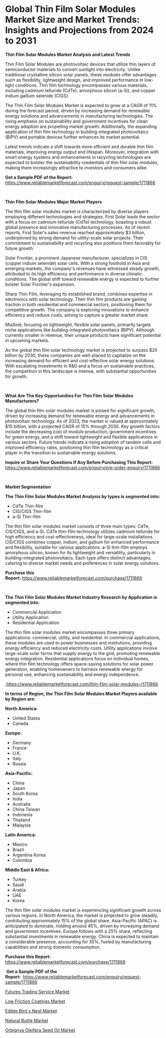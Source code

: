 <p><h1>Global Thin Film Solar Modules Market Size and Market Trends: Insights and Projections from 2024 to 2031</h1></p><p><strong>Thin Film Solar Modules Market Analysis and Latest Trends</strong></p>
<p><p>Thin Film Solar Modules are photovoltaic devices that utilize thin layers of semiconductor materials to convert sunlight into electricity. Unlike traditional crystalline silicon solar panels, these modules offer advantages such as flexibility, lightweight design, and improved performance in low-light conditions. Thin film technology encompasses various materials, including cadmium telluride (CdTe), amorphous silicon (a-Si), and copper indium gallium selenide (CIGS).</p><p>The Thin Film Solar Modules Market is expected to grow at a CAGR of 11% during the forecast period, driven by increasing demand for renewable energy solutions and advancements in manufacturing technologies. The rising emphasis on sustainability and government incentives for clean energy adoption are propelling market growth. Additionally, the expanding application of thin film technology in building-integrated photovoltaics (BIPV) and portable devices further enhances its market potential.</p><p>Latest trends indicate a shift towards more efficient and durable thin film materials, improving energy output and lifespan. Moreover, integration with smart energy systems and enhancements in recycling technologies are expected to bolster the sustainability credentials of thin film solar modules, making them increasingly attractive to investors and consumers alike.</p></p>
<p><strong>Get a Sample PDF of the Report:&nbsp;</strong> <a href="https://www.reliablemarketforecast.com/enquiry/request-sample/1711866?utm_campaign=1733&utm_medium=2&utm_source=Github&utm_content=ia&utm_term=22102024&utm_id=thin-film-solar-modules">https://www.reliablemarketforecast.com/enquiry/request-sample/1711866</a></p>
<p>&nbsp;</p>
<p><strong>Thin Film Solar Modules Major Market Players</strong></p>
<p><p>The thin film solar modules market is characterized by diverse players employing different technologies and strategies. First Solar leads the sector with a focus on cadmium telluride (CdTe) technology, boasting a robust global presence and innovative manufacturing processes. As of recent reports, First Solar's sales revenue reached approximately $3 billion, underpinned by strong demand for utility-scale solar projects. Their commitment to sustainability and recycling also positions them favorably for future growth.</p><p>Solar Frontier, a prominent Japanese manufacturer, specializes in CIS (copper indium selenide) solar cells. With a strong foothold in Asia and emerging markets, the company's revenues have witnessed steady growth, attributed to its high efficiency and performance in diverse climatic conditions. The global shift toward renewable energy is expected to further bolster Solar Frontier's expansion.</p><p>Sharp Thin Film, leveraging its established brand, combines expertise in electronics with solar technology. Their thin film products are gaining traction in both residential and commercial sectors, positioning them for competitive growth. The company is exploring innovations to enhance efficiency and reduce costs, aiming to capture a greater market share.</p><p>MiaSolé, focusing on lightweight, flexible solar panels, primarily targets niche applications like building-integrated photovoltaics (BIPV). Although currently smaller in revenue, their unique products have significant potential in upcoming markets.</p><p>As the global thin film solar technology market is projected to surpass $20 billion by 2030, these companies are well-placed to capitalize on the increasing demand for efficient and cost-effective solar energy solutions. With escalating investments in R&D and a focus on sustainable practices, the competition in this landscape is intense, with substantial opportunities for growth.</p></p>
<p>&nbsp;</p>
<p><strong>What Are The Key Opportunities For Thin Film Solar Modules Manufacturers?</strong></p>
<p><p>The global thin film solar modules market is poised for significant growth, driven by increasing demand for renewable energy and advancements in photovoltaic technology. As of 2023, the market is valued at approximately $10 billion, with a projected CAGR of 15% through 2030. Key growth factors include the decreasing cost of module production, government incentives for green energy, and a shift toward lightweight and flexible applications in various sectors. Future trends indicate a rising adoption of tandem cells and improved efficiency rates, positioning thin film technology as a critical player in the transition to sustainable energy solutions.</p></p>
<p><strong>Inquire or Share Your Questions If Any Before Purchasing This Report:</strong> <a href="https://www.reliablemarketforecast.com/enquiry/pre-order-enquiry/1711866?utm_campaign=1733&utm_medium=2&utm_source=Github&utm_content=ia&utm_term=22102024&utm_id=thin-film-solar-modules">https://www.reliablemarketforecast.com/enquiry/pre-order-enquiry/1711866</a></p>
<p>&nbsp;</p>
<p><strong>Market Segmentation</strong></p>
<p><strong>The Thin Film Solar Modules Market Analysis by types is segmented into:</strong></p>
<p><ul><li>CdTe Thin-film</li><li>CIS/CIGS Thin-film</li><li>a-Si Thin-film</li></ul></p>
<p><p>The thin film solar modules market consists of three main types: CdTe, CIS/CIGS, and a-Si. CdTe thin-film technology utilizes cadmium telluride for high efficiency and cost-effectiveness, ideal for large-scale installations. CIS/CIGS combines copper, indium, and gallium for enhanced performance and flexibility, suitable for various applications. a-Si thin-film employs amorphous silicon, known for its lightweight and versatility, particularly in building-integrated photovoltaics. Each type offers distinct advantages, catering to diverse market needs and preferences in solar energy solutions.</p></p>
<p><strong>Purchase this Report:&nbsp;</strong><a href="https://www.reliablemarketforecast.com/purchase/1711866?utm_campaign=1733&utm_medium=2&utm_source=Github&utm_content=ia&utm_term=22102024&utm_id=thin-film-solar-modules">https://www.reliablemarketforecast.com/purchase/1711866</a></p>
<p>&nbsp;</p>
<p><strong>The Thin Film Solar Modules Market Industry Research by Application is segmented into:</strong></p>
<p><ul><li>Commercial Application</li><li>Utility Application</li><li>Residential Application</li></ul></p>
<p><p>The thin film solar modules market encompasses three primary applications: commercial, utility, and residential. In commercial applications, these modules are used to power businesses and institutions, providing energy efficiency and reduced electricity costs. Utility applications involve large-scale solar farms that supply energy to the grid, promoting renewable energy integration. Residential applications focus on individual homes, where thin film technology offers space-saving solutions for solar power generation, enabling homeowners to harness renewable energy for personal use, enhancing sustainability and energy independence.</p></p>
<p><a href="https://www.reliablemarketforecast.com/thin-film-solar-modules-r1711866?utm_campaign=1733&utm_medium=2&utm_source=Github&utm_content=ia&utm_term=22102024&utm_id=thin-film-solar-modules">&nbsp;https://www.reliablemarketforecast.com/thin-film-solar-modules-r1711866</a></p>
<p><strong>In terms of Region, the Thin Film Solar Modules Market Players available by Region are:</strong></p>
<p>
    <p> <strong> North America: </strong>
        <ul>
            <li>United States</li>
            <li>Canada</li>
        </ul>
        </p> 
    <p> <strong> Europe: </strong>
        <ul>
            <li>Germany</li>
            <li>France</li>
            <li>U.K.</li>
            <li>Italy</li>
            <li>Russia</li>
        </ul>
        </p> 
    <p> <strong> Asia-Pacific: </strong>
        <ul>
            <li>China</li>
            <li>Japan</li>
            <li>South Korea</li>
            <li>India</li>
            <li>Australia</li>
            <li>China Taiwan</li>
            <li>Indonesia</li>
            <li>Thailand</li>
            <li>Malaysia</li>
        </ul>
        </p> 
    <p> <strong> Latin America: </strong>
        <ul>
            <li>Mexico</li>
            <li>Brazil</li>
            <li>Argentina Korea</li>
            <li>Colombia</li>
        </ul>
        </p> 
    <p> <strong> Middle East & Africa: </strong>
        <ul>
            <li>Turkey</li>
            <li>Saudi</li>
            <li>Arabia</li>
            <li>UAE</li>
            <li>Korea</li>
        </ul>
    </p>
    </p>
<p><p>The thin film solar modules market is experiencing significant growth across various regions. In North America, the market is projected to grow steadily, contributing approximately 15% of the global share. Asia-Pacific (APAC) is anticipated to dominate, holding around 45%, driven by increasing demand and government incentives. Europe follows with a 25% share, reflecting substantial investments in renewable energy. China is expected to maintain a considerable presence, accounting for 35%, fueled by manufacturing capabilities and strong domestic consumption.</p></p>
<p><strong>Purchase this Report: </strong><a href="https://www.reliablemarketforecast.com/purchase/1711866?utm_campaign=1733&utm_medium=2&utm_source=Github&utm_content=ia&utm_term=22102024&utm_id=thin-film-solar-modules">https://www.reliablemarketforecast.com/purchase/1711866</a></p>
<p>&nbsp;<strong>Get a Sample PDF of the Report:&nbsp;&nbsp;</strong><a href="https://www.reliablemarketforecast.com/enquiry/request-sample/1711866?utm_campaign=1733&utm_medium=2&utm_source=Github&utm_content=ia&utm_term=22102024&utm_id=thin-film-solar-modules">https://www.reliablemarketforecast.com/enquiry/request-sample/1711866</a></p>
<p><strong></strong></p>
<p><p><a href="https://www.linkedin.com/pulse/comprehensive-futures-trading-service-market-report-segmentation-ufxef?utm_campaign=1733&utm_medium=2&utm_source=Github&utm_content=ia&utm_term=22102024&utm_id=thin-film-solar-modules">Futures Trading Service Market</a></p><p><a href="https://www.linkedin.com/pulse/trends-global-low-friction-coatings-market-forecast-analysis-8jyde?utm_campaign=1733&utm_medium=2&utm_source=Github&utm_content=ia&utm_term=22102024&utm_id=thin-film-solar-modules">Low Friction Coatings Market</a></p><p><a href="https://github.com/SanjidaMahmud54/Market-Research-Report-List-1/blob/main/edible-birds-nest-market.md?utm_campaign=1733&utm_medium=2&utm_source=Github&utm_content=ia&utm_term=22102024&utm_id=thin-film-solar-modules">Edible Bird`s Nest Market</a></p><p><a href="https://www.linkedin.com/pulse/global-natural-rutile-market-product-types-applications-regional-iyule?utm_campaign=1733&utm_medium=2&utm_source=Github&utm_content=ia&utm_term=22102024&utm_id=thin-film-solar-modules">Natural Rutile Market</a></p><p><a href="https://www.linkedin.com/pulse/orbignya-oleifera-seed-oil-revenue-growth-report-2024-2031-clkye?utm_campaign=1733&utm_medium=2&utm_source=Github&utm_content=ia&utm_term=22102024&utm_id=thin-film-solar-modules">Orbignya Oleifera Seed Oil Market</a></p></p>